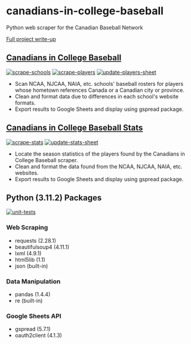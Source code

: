 # canadians-in-college-baseball
Python web scraper for the Canadian Baseball Network

[Full project write-up](https://peteb206.github.io/projects/canadians-in-college-baseball/)

## [Canadians in College Baseball](https://www.canadianbaseballnetwork.com/canadian-baseball-network-canadians-in-college)
[![scrape-schools](https://github.com/peteb206/canadians-in-college-baseball/actions/workflows/scrape-schools.yml/badge.svg)](https://github.com/peteb206/canadians-in-college-baseball/actions/workflows/scrape-schools.yml)
[![scrape-players](https://github.com/peteb206/canadians-in-college-baseball/actions/workflows/scrape-players.yml/badge.svg)](https://github.com/peteb206/canadians-in-college-baseball/actions/workflows/scrape-players.yml)
[![update-players-sheet](https://github.com/peteb206/canadians-in-college-baseball/actions/workflows/update-players-sheet.yml/badge.svg)](https://github.com/peteb206/canadians-in-college-baseball/actions/workflows/update-players-sheet.yml)
- Scan NCAA, NJCAA, NAIA, etc. schools' baseball rosters for players whose hometown references Canada or a Canadian city or province.<br>
- Clean and format data due to differences in each school's website formats.<br>
- Export results to Google Sheets and display using gspread package.

## [Canadians in College Baseball Stats](https://www.canadianbaseballnetwork.com/canadians-in-college-stats)
[![scrape-stats](https://github.com/peteb206/canadians-in-college-baseball/actions/workflows/scrape-stats.yml/badge.svg)](https://github.com/peteb206/canadians-in-college-baseball/actions/workflows/scrape-stats.yml)
[![update-stats-sheet](https://github.com/peteb206/canadians-in-college-baseball/actions/workflows/update-stats-sheet.yml/badge.svg)](https://github.com/peteb206/canadians-in-college-baseball/actions/workflows/update-stats-sheet.yml)
- Locate the season statistics of the players found by the Canadians in College Baseball scraper.<br>
- Clean and format the data found from the NCAA, NJCAA, NAIA, etc. websites.<br>
- Export results to Google Sheets and display using gspread package.

## Python (3.11.2) Packages
[![unit-tests](https://github.com/peteb206/canadians-in-college-baseball/actions/workflows/unit-tests.yml/badge.svg)](https://github.com/peteb206/canadians-in-college-baseball/actions/workflows/unit-tests.yml)
### Web Scraping
- requests (2.28.1)
- beautifulsoup4 (4.11.1)
- lxml (4.9.1)
- html5lib (1.1)
- json (built-in)

### Data Manipulation
- pandas (1.4.4)
- re (built-in)

### Google Sheets API
- gspread (5.7.1)
- oauth2client (4.1.3)